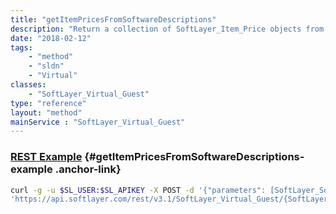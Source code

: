 ```yaml
---
title: "getItemPricesFromSoftwareDescriptions"
description: "Return a collection of SoftLayer_Item_Price objects from a collection of SoftLayer_Software_Description"
date: "2018-02-12"
tags:
    - "method"
    - "sldn"
    - "Virtual"
classes:
    - "SoftLayer_Virtual_Guest"
type: "reference"
layout: "method"
mainService : "SoftLayer_Virtual_Guest"
---
```


### [REST Example](#getItemPricesFromSoftwareDescriptions-example) <a href="/article/rest/"><i class="fas fa-question"></i></a> {#getItemPricesFromSoftwareDescriptions-example .anchor-link} 
```bash
curl -g -u $SL_USER:$SL_APIKEY -X POST -d '{"parameters": [SoftLayer_Software_Description, boolean, boolean]}' \
'https://api.softlayer.com/rest/v3.1/SoftLayer_Virtual_Guest/{SoftLayer_Virtual_GuestID}/getItemPricesFromSoftwareDescriptions'
```
